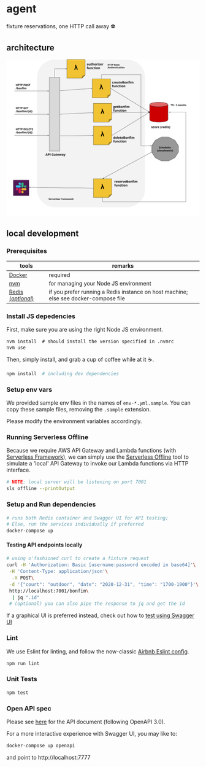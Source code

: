 # agent
fixture reservations, one HTTP call away :soccer:

## architecture

![architecture](assets/architecture.png)

## local development

### Prerequisites

| tools | remarks |
| --- | --- |
| [Docker](https://docs.docker.com/install/) | required |
| [nvm](https://github.com/nvm-sh/nvm) | for managing your Node JS environment |
| [Redis (_optional_)](https://redis.io/) | if you prefer running a Redis instance on host machine; else see docker-compose file |

### Install JS depedencies

First, make sure you are using the right Node JS environment.

```
nvm install  # should install the version specified in .nvmrc
nvm use
```
Then, simply install, and grab a cup of coffee while at it :coffee:.

```sh
npm install  # including dev dependencies
```

### Setup env vars

We provided sample env files in the names of `env-*.yml.sample`. You can copy these sample files, removing the `.sample` extension.

Please modify the environment variables accordingly.

### Running Serverless Offline

Because we require AWS API Gateway and Lambda functions (with [Serverless Framework](https://serverless.com/)), we can simply use the [Serverless Offline](https://github.com/dherault/serverless-offline) tool to simulate a 'local' API Gateway to invoke our Lambda functions via HTTP interface.

```sh
# NOTE: local server will be listening on port 7001
sls offline --printOutput
```

### Setup and Run dependencies

```sh
# runs both Redis container and Swagger UI for API testing;
# Else, run the services individually if preferred
docker-compose up
```

#### Testing API endpoints locally

```sh
# using o'fashioned curl to create a fixture request
curl -H 'Authorization: Basic [username:password encoded in base64]'\
 -H 'Content-Type: application/json'\
  -X POST\
 -d '{"court": "outdoor", "date": "2020-12-31", "time": "1700-1900"}'\
 http://localhost:7001/bonfim\
  | jq ".id"
 # (optional) you can also pipe the response to jq and get the id
```

If a graphical UI is preferred instead, check out how to [test using Swagger UI](#Open_API_spec)

### Lint

We use Eslint for linting, and follow the now-classic [Airbnb Eslint config](https://www.npmjs.com/package/eslint-config-airbnb).

```sh
npm run lint
```

### Unit Tests

```sh
npm test
```

### Open API spec

Please see [here](docs/openapi.yml) for the API document (following OpenAPI 3.0).

For a more interactive experience with Swagger UI, you may like to:

```sh
docker-compose up openapi
```

and point to http://localhost:7777

